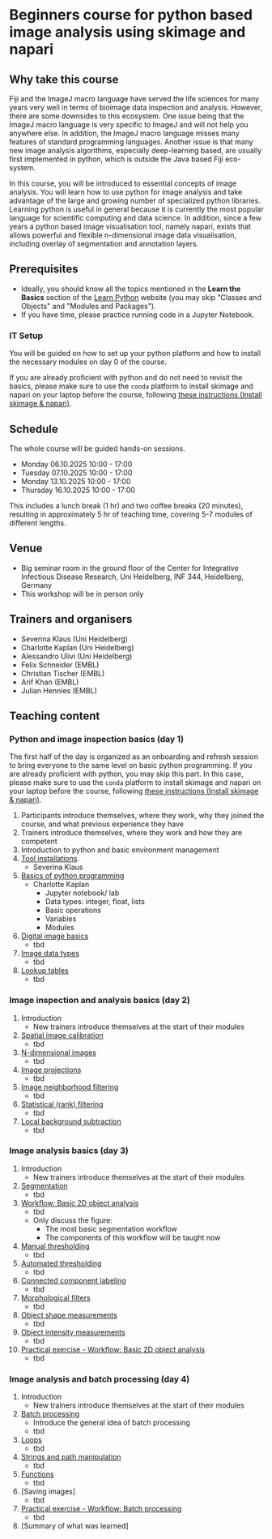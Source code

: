# Beginners course for python based image analysis using skimage and napari

## Why take this course

Fiji and the ImageJ macro language have served the life sciences for many years very well in terms of bioimage data inspection and analysis. However, there are some downsides to this ecosystem. One issue being that the ImageJ macro language is very specific to ImageJ and will not help you anywhere else. In addition, the ImageJ macro language misses many features of standard programming languages. Another issue is that many new image analysis algorithms, especially deep-learning based, are usually first implemented in python, which is outside the Java based Fiji eco-system.

In this course, you will be introduced to essential concepts of image analysis. You will learn how to use python for image analysis and take advantage of the large and growing number of specialized python libraries. Learning python is useful in general because it is currently the most popular language for scientific computing and data science. In addition, since a few years a python based image visualisation tool, namely napari, exists that allows powerful and flexible n-dimensional image data visualisation, including overlay of segmentation and annotation layers.

## Prerequisites

* Ideally, you should know all the topics mentioned in the **Learn the Basics** section of the [Learn Python](https://www.learnpython.org/en/Welcome) website (you may skip "Classes and Objects" and "Modules and Packages").
* If you have time, please practice running code in a Jupyter Notebook. 

### IT Setup

You will be guided on how to set up your python platform and how to install the necessary modules on day 0 of the course.  

If you are already proficient with python and do not need to revisit the basics, please make sure to use the `conda` platform to install skimage and napari on your laptop before the course, following [these instructions (Install skimage & napari)](https://neubias.github.io/training-resources/tool_installation/index.html#skimage_napari). 

## Schedule

The whole course will be guided hands-on sessions.

- Monday 06.10.2025 10:00 - 17:00
- Tuesday 07.10.2025 10:00 - 17:00
- Monday 13.10.2025 10:00 - 17:00
- Thursday 16.10.2025 10:00 - 17:00 

This includes a lunch break (1 hr) and two coffee breaks (20 minutes), resulting in approximately 5 hr of teaching time, covering 5-7 modules of different lengths.

## Venue

- Big seminar room in the ground floor of the Center for Integrative Infectious Disease Research, Uni Heidelberg, INF 344, Heidelberg, Germany
- This workshop will be in person only

## Trainers and organisers

- Severina Klaus (Uni Heidelberg)
- Charlotte Kaplan (Uni Heidelberg)
- Alessandro Ulivi (Uni Heidelberg)
- Felix Schneider (EMBL)
- Christian Tischer (EMBL)
- Arif Khan (EMBL)
- Julian Hennies (EMBL)

## Teaching content

### Python and image inspection basics (day 1)

The first half of the day is organized as an onboarding and refresh session to bring everyone to the same level on basic python programming. If you are already proficient with python, you may skip this part. In this case, please make sure to use the `conda` platform to install skimage and napari on your laptop before the course, following [these instructions (Install skimage & napari)](https://neubias.github.io/training-resources/tool_installation/index.html#skimage_napari). 

1. Participants introduce themselves, where they work, why they joined the course, and what previous experience they have
1. Trainers introduce themselves, where they work and how they are competent
1. Introduction to python and basic environment management
1. [Tool installations](https://neubias.github.io/training-resources/tool_installation/index.html#skimage_napari).
   - Severina Klaus
1. [Basics of python programming](https://heibox.uni-heidelberg.de/d/da0a61ef203347c7aff2/)
   - Charlotte Kaplan
       - Jupyter notebook/ lab
       - Data types: integer, float, lists
       - Basic operations
       - Variables
       - Modules
1. [Digital image basics](https://neubias.github.io/training-resources/pixels/index.html)
    - tbd
1. [Image data types](https://neubias.github.io/training-resources/datatypes/index.html) 
    - tbd
1. [Lookup tables](https://neubias.github.io/training-resources/lut/index.html)
    - tbd

### Image inspection and analysis basics (day 2)

1. Introduction
    - New trainers introduce themselves at the start of their modules
1. [Spatial image calibration](https://neubias.github.io/training-resources/spatial_calibration/index.html) 
    - tbd
1. [N-dimensional images](https://neubias.github.io/training-resources/multidimensional_image_basics/)
    - tbd
1. [Image projections](https://neubias.github.io/training-resources/projections/index.html)
    - tbd
1. [Image neighborhood filtering](https://neubias.github.io/training-resources/filter_neighbourhood/index.html)
    - tbd
1. [Statistical (rank) filtering](https://neubias.github.io/training-resources/filter_statistical/index.html)
    - tbd
1. [Local background subtraction](https://neubias.github.io/training-resources/local_background_correction/index.html)
    - tbd

### Image analysis basics (day 3)
1. Introduction
    - New trainers introduce themselves at the start of their modules
1. [Segmentation](https://neubias.github.io/training-resources/segmentation/index.html)
    - tbd
1. [Workflow: Basic 2D object analysis](https://neubias.github.io/training-resources/workflow_segment_2d_nuclei_measure_shape/index.html)
    - tbd
    - Only discuss the figure:
        - The most basic segmentation workflow
        - The components of this workflow will be taught now
1. [Manual thresholding](https://neubias.github.io/training-resources/binarization/index.html)
    - tbd
1. [Automated thresholding](https://neubias.github.io/training-resources/auto_threshold/index.html) 
    - tbd
1. [Connected component labeling](https://neubias.github.io/training-resources/connected_components/index.html)
    - tbd
1. [Morphological filters](https://neubias.github.io/training-resources/filter_morphological/index.html)
    - tbd
1. [Object shape measurements](https://neubias.github.io/training-resources/measure_shapes/index.html)
    - tbd
1. [Object intensity measurements](https://neubias.github.io/training-resources/measure_intensities/index.html)
    - tbd
1. [Practical exercise - Workflow: Basic 2D object analysis](https://neubias.github.io/training-resources/workflow_segment_2d_nuclei_measure_shape/index.html)
    - tbd

### Image analysis and batch processing (day 4)
1. Introduction
    - New trainers introduce themselves at the start of their modules
1. [Batch processing](https://neubias.github.io/training-resources/batch_processing/index.html)
    - Introduce the general idea of batch processing
    - tbd
1. [Loops](https://neubias.github.io/training-resources/script_for_loop/index.html)
    - tbd
1. [Strings and path manipulation](https://neubias.github.io/training-resources/string_concat/index.html)
    - tbd
1. [Functions](https://neubias.github.io/training-resources/script_functions/index.html)
    - tbd
1. [Saving images]
    - tbd
1. [Practical exercise - Workflow: Batch processing](https://neubias.github.io/training-resources/batch_processing/index.html)
    - tbd
1. [Summary of what was learned]




